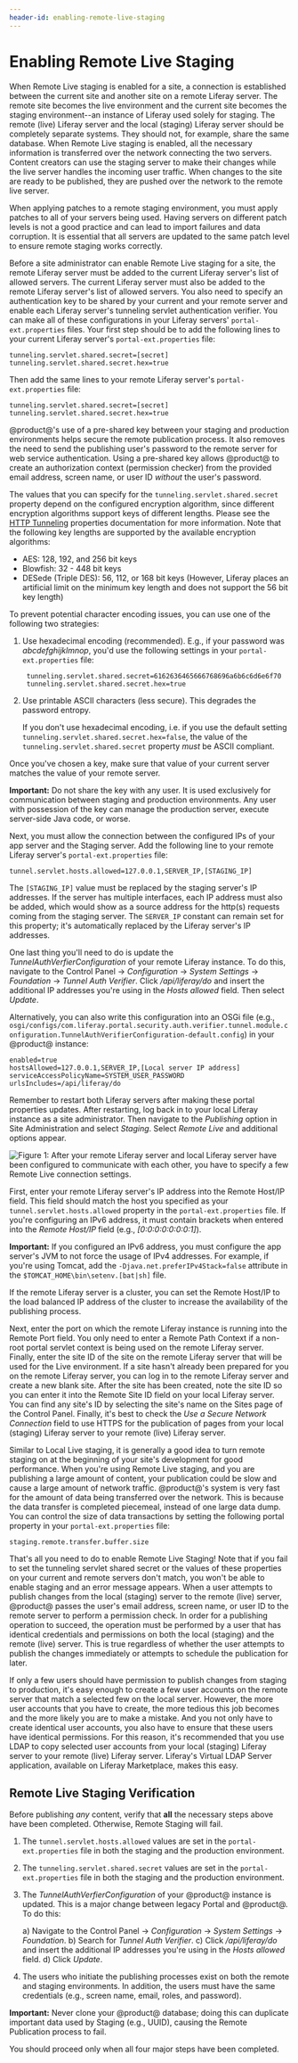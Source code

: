 ```yaml
---
header-id: enabling-remote-live-staging
---
```


# Enabling Remote Live Staging

When Remote Live staging is enabled for a site, a connection is established
between the current site and another site on a remote Liferay server. The remote
site becomes the live environment and the current site becomes the staging
environment--an instance of Liferay used solely for staging. The remote (live)
Liferay server and the local (staging) Liferay server should be completely
separate systems. They should not, for example, share the same database. When
Remote Live staging is enabled, all the necessary information is transferred
over the network connecting the two servers. Content creators can use the
staging server to make their changes while the live server handles the incoming
user traffic. When changes to the site are ready to be published, they are
pushed over the network to the remote live server. 

When applying patches to a remote staging environment, you must
apply patches to all of your servers being used. Having servers on different
patch levels is not a good practice and can lead to import failures and data
corruption. It is essential that all servers are updated to the same patch level
to ensure remote staging works correctly.

Before a site administrator can enable Remote Live staging for a site, the
remote Liferay server must be added to the current Liferay server's list of
allowed servers. The current Liferay server must also be added to the remote
Liferay server's list of allowed servers. You also need to specify an
authentication key to be shared by your current and your remote server and
enable each Liferay server's tunneling servlet authentication verifier. You can
make all of these configurations in your Liferay servers'
`portal-ext.properties` files. Your first step should be to add the following
lines to your current Liferay server's `portal-ext.properties` file:

    tunneling.servlet.shared.secret=[secret]
    tunneling.servlet.shared.secret.hex=true

Then add the same lines to your remote Liferay server's `portal-ext.properties`
file:

    tunneling.servlet.shared.secret=[secret]
    tunneling.servlet.shared.secret.hex=true

@product@'s use of a pre-shared key between your staging and production
environments helps secure the remote publication process. It also removes the
need to send the publishing user's password to the remote server for web service
authentication. Using a pre-shared key allows @product@ to create an
authorization context (permission checker) from the provided email address,
screen name, or user ID *without* the user's password.

The values that you can specify for the `tunneling.servlet.shared.secret`
property depend on the configured encryption algorithm, since different
encryption algorithms support keys of different lengths. Please see the
[HTTP Tunneling](https://docs.liferay.com/portal/6.2/propertiesdoc/portal.properties.html#HTTP%20Tunneling)
properties documentation for more information. Note that the following key
lengths are supported by the available encryption algorithms:

- AES: 128, 192, and 256 bit keys
- Blowfish: 32 - 448 bit keys
- DESede (Triple DES): 56, 112, or 168 bit keys (However, Liferay places an
  artificial limit on the minimum key length and does not support the 56 bit key
  length)

To prevent potential character encoding issues, you can use one of the following
two strategies:

1. Use hexadecimal encoding (recommended). E.g., if your password was
   *abcdefghijklmnop*, you'd use the following settings in your
   `portal-ext.properties` file:

        tunneling.servlet.shared.secret=6162636465666768696a6b6c6d6e6f70
        tunneling.servlet.shared.secret.hex=true

2. Use printable ASCII characters (less secure). This degrades the password
   entropy.

    If you don't use hexadecimal encoding, i.e. if you use the default setting
    `tunneling.servlet.shared.secret.hex=false`, the value of the
    `tunneling.servlet.shared.secret` property *must* be ASCII compliant.

Once you've chosen a key, make sure that value of your current server matches
the value of your remote server.

**Important:** Do not share the key with any user. It is used exclusively for 
communication between staging and production environments. Any user with 
possession of the key can manage the production server, execute server-side
Java code, or worse.

Next, you must allow the connection between the configured IPs of your app
server and the Staging server. Add the following line to your remote Liferay
server's `portal-ext.properties` file:

    tunnel.servlet.hosts.allowed=127.0.0.1,SERVER_IP,[STAGING_IP]

The `[STAGING_IP]` value must be replaced by the staging server's IP addresses.
If the server has multiple interfaces, each IP address must also be added, which
would show as a source address for the http(s) requests coming from the staging
server. The `SERVER_IP` constant can remain set for this property; it's
automatically replaced by the Liferay server's IP addresses.

One last thing you'll need to do is update the *TunnelAuthVerfierConfiguration*
of your remote Liferay instance. To do this, navigate to the Control Panel
&rarr; *Configuration* &rarr; *System Settings* &rarr; *Foundation* &rarr;
*Tunnel Auth Verifier*. Click */api/liferay/do* and insert the additional IP
addresses you're using in the *Hosts allowed* field. Then select *Update*.

Alternatively, you can also write this configuration into an OSGi file (e.g.,
`osgi/configs/com.liferay.portal.security.auth.verifier.tunnel.module.configuration.TunnelAuthVerifierConfiguration-default.config`)
in your @product@ instance:

    enabled=true
    hostsAllowed=127.0.0.1,SERVER_IP,[Local server IP address]
    serviceAccessPolicyName=SYSTEM_USER_PASSWORD
    urlsIncludes=/api/liferay/do

Remember to restart both Liferay servers after making these portal properties
updates. After restarting, log back in to your local Liferay instance as
a site administrator. Then navigate to the *Publishing* option in Site
Administration and select *Staging*. Select *Remote Live* and additional options
appear.

![Figure 1: After your remote Liferay server and local Liferay server have been configured to communicate with each other, you have to specify a few Remote Live connection settings.](../../../../images/remote-live-staging-settings.png)

First, enter your remote Liferay server's IP address into the Remote Host/IP
field. This field should match the host you specified as your
`tunnel.servlet.hosts.allowed` property in the `portal-ext.properties` file. If
you're configuring an IPv6 address, it must contain brackets when entered into
the *Remote Host/IP* field (e.g., *[0:0:0:0:0:0:0:1]*).

**Important:** If you configured an IPv6 address, you must configure the app
server's JVM to not force the usage of IPv4 addresses. For example, if you're
using Tomcat, add the `-Djava.net.preferIPv4Stack=false` attribute in the
`$TOMCAT_HOME\bin\setenv.[bat|sh]` file.

If the remote Liferay server is a cluster, you can set the Remote Host/IP to the
load balanced IP address of the cluster to increase the availability of the
publishing process. 

Next, enter the port on which the remote Liferay instance is running into the
Remote Port field. You only need to enter a Remote Path Context if a non-root
portal servlet context is being used on the remote Liferay server. Finally,
enter the site ID of the site on the remote Liferay server that will be used for
the Live environment. If a site hasn't already been prepared for you on the
remote Liferay server, you can log in to the remote Liferay server and create a
new blank site. After the site has been created, note the site ID so you can
enter it into the Remote Site ID field on your local Liferay server. You can
find any site's ID by selecting the site's name on the Sites page of the Control
Panel. Finally, it's best to check the *Use a Secure Network Connection* field
to use HTTPS for the publication of pages from your local (staging) Liferay
server to your remote (live) Liferay server.

Similar to Local Live staging, it is generally a good idea to turn remote
staging on at the beginning of your site's development for good performance.
When you're using Remote Live staging, and you are publishing a large amount of
content, your publication could be slow and cause a large amount of network
traffic. @product@'s system is very fast for the amount of data being
transferred over the network. This is because the data transfer is completed
piecemeal, instead of one large data dump. You can control the size of data
transactions by setting the following portal property in your
`portal-ext.properties` file:

    staging.remote.transfer.buffer.size

That's all you need to do to enable Remote Live Staging! Note that if you fail
to set the tunneling servlet shared secret or the values of these properties on
your current and remote servers don't match, you won't be able to enable staging
and an error message appears. When a user attempts to publish changes from the
local (staging) server to the remote (live) server, @product@ passes the user's
email address, screen name, or user ID to the remote server to perform a
permission check. In order for a publishing operation to succeed, the operation
must be performed by a user that has identical credentials and permissions on
both the local (staging) and the remote (live) server. This is true regardless
of whether the user attempts to publish the changes immediately or attempts to
schedule the publication for later.

If only a few users should have permission to publish changes from staging to
production, it's easy enough to create a few user accounts on the remote server
that match a selected few on the local server. However, the more user accounts
that you have to create, the more tedious this job becomes and the more likely
you are to make a mistake. And you not only have to create identical user
accounts, you also have to ensure that these users have identical permissions.
For this reason, it's recommended that you use LDAP to copy selected user
accounts from your local (staging) Liferay server to your remote (live) Liferay
server. Liferay's Virtual LDAP Server application, available on Liferay
Marketplace, makes this easy.

## Remote Live Staging Verification

Before publishing *any* content, verify that **all** the necessary steps above
have been completed. Otherwise, Remote Staging will fail.

1.  The `tunnel.servlet.hosts.allowed` values are set in the
    `portal-ext.properties` file in both the staging and the production
    environment.

2.  The `tunneling.servlet.shared.secret` values are set in the
    `portal-ext.properties` file in both the staging and the production
    environment.

3.  The *TunnelAuthVerfierConfiguration* of your @product@ instance is updated.
    This is a major change between legacy Portal and @product@. To do this:

    a) Navigate to the Control Panel &rarr; *Configuration* &rarr; *System
       Settings* &rarr; *Foundation*.
    b) Search for *Tunnel Auth Verifier*.
    c) Click */api/liferay/do* and insert the additional IP addresses you're
       using in the *Hosts allowed* field.
    d) Click *Update*.

4.  The users who initiate the publishing processes exist on both the remote and
    staging environments. In addition, the users must have the same credentials
    (e.g., screen name, email, roles, and password). 

**Important:** Never clone your @product@ database; doing this can duplicate
important data used by Staging (e.g., UUID), causing the Remote Publication
process to fail.

You should proceed only when all four major steps have been completed. 
